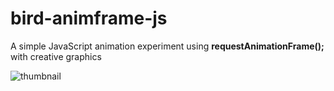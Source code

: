 # bird-animframe-js

A simple JavaScript animation experiment using <strong>requestAnimationFrame();</strong> with creative graphics

<img src="http://i.imgur.com/tdZIzSe.png" alt="thumbnail">
